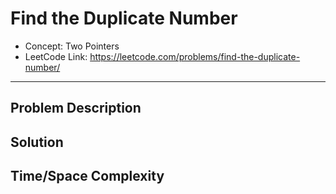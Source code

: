 # Find the Duplicate Number

- Concept: Two Pointers
- LeetCode Link: https://leetcode.com/problems/find-the-duplicate-number/

---

## Problem Description

## Solution

## Time/Space Complexity

